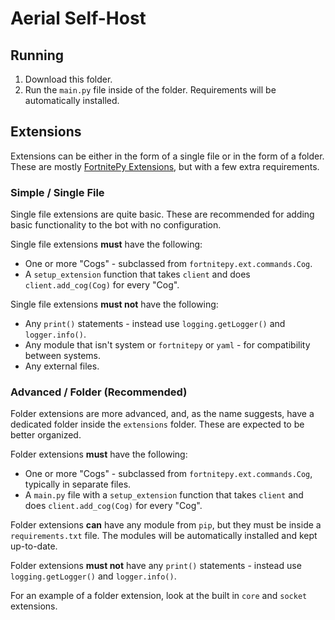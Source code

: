 # Aerial Self-Host

## Running

1. Download this folder.
2. Run the `main.py` file inside of the folder. Requirements will be automatically installed.

## Extensions

Extensions can be either in the form of a single file or in the form of a folder.  
These are mostly [FortnitePy Extensions](https://fortnitepy.readthedocs.io/en/latest/ext/commands/extensions.html), but with a few extra requirements.

### Simple / Single File

Single file extensions are quite basic. These are recommended for adding basic functionality to the bot with no configuration.

Single file extensions **must** have the following:
- One or more "Cogs" - subclassed from `fortnitepy.ext.commands.Cog`.
- A `setup_extension` function that takes `client` and does `client.add_cog(Cog)` for every "Cog".

Single file extensions **must not** have the following:
- Any `print()` statements - instead use `logging.getLogger()` and `logger.info()`.
- Any module that isn't system or `fortnitepy` or `yaml` - for compatibility between systems.
- Any external files.

### Advanced / Folder (Recommended)

Folder extensions are more advanced, and, as the name suggests, have a dedicated folder inside the `extensions` folder. These are expected to be better organized.

Folder extensions **must** have the following:
- One or more "Cogs" - subclassed from `fortnitepy.ext.commands.Cog`, typically in separate files.
- A `main.py` file with a `setup_extension` function that takes `client` and does `client.add_cog(Cog)` for every "Cog".

Folder extensions **can** have any module from `pip`, but they must be inside a `requirements.txt` file. The modules will be automatically installed and kept up-to-date.

Folder extensions **must not** have any `print()` statements - instead use `logging.getLogger()` and `logger.info()`.

For an example of a folder extension, look at the built in `core` and `socket` extensions.
